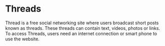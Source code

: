 # Threads
Thread is a free social networking site where users broadcast short posts known as threads. These threads can contain text, videos, photos or links. To access Threads, users need an internet connection or smart phone to use the website.
